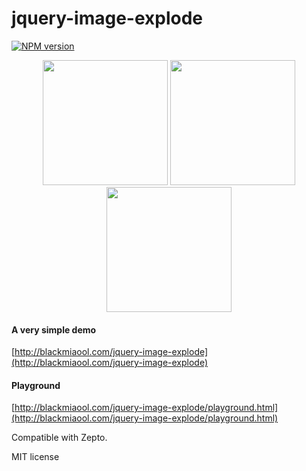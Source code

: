 # jquery-image-explode
[![NPM version][npm-image]][npm-url]

<p align="center">      
    <img width="200" src="http://blackmiaool.com/jquery-image-explode/preview/output1.gif">  
    <img width="200" src="http://blackmiaool.com/jquery-image-explode/preview/output2.gif">  
    <img width="200" src="http://blackmiaool.com/jquery-image-explode/preview/output0.gif">
</p>

#### A very simple demo
[http://blackmiaool.com/jquery-image-explode](http://blackmiaool.com/jquery-image-explode)
#### Playground
[http://blackmiaool.com/jquery-image-explode/playground.html](http://blackmiaool.com/jquery-image-explode/playground.html)

Compatible with Zepto.

MIT license

[npm-url]: https://www.npmjs.com/package/jquery-image-explode
[npm-image]: https://img.shields.io/npm/v/jquery-image-explode.svg
